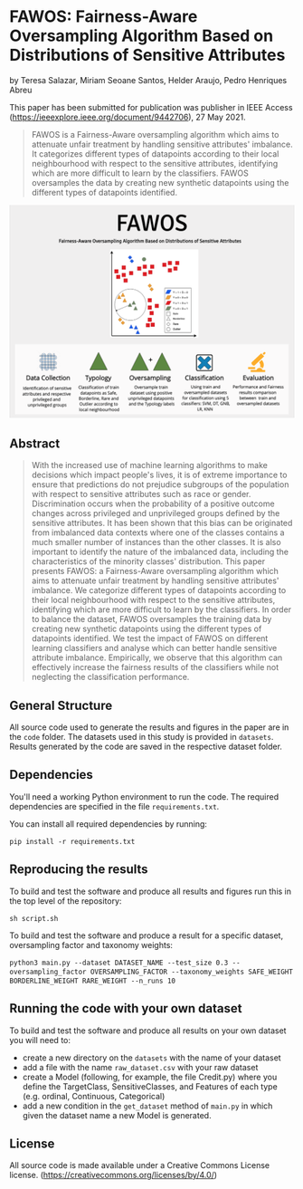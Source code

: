 # FAWOS: Fairness-Aware Oversampling Algorithm Based on Distributions of Sensitive Attributes

by
Teresa Salazar,
Miriam Seoane Santos,
Helder Araujo,
Pedro Henriques Abreu

This paper has been submitted for publication was publisher in IEEE Access (https://ieeexplore.ieee.org/document/9442706), 27 May 2021.

> FAWOS is a Fairness-Aware oversampling algorithm which aims to attenuate unfair treatment by handling sensitive attributes' imbalance. It categorizes different types of datapoints according to their local neighbourhood with respect to the sensitive attributes, identifying which are more difficult to learn by the classifiers. FAWOS oversamples the data by creating new synthetic datapoints using the different types of datapoints identified.

![](ga.png)


## Abstract

>With the increased use of machine learning algorithms to make decisions which impact people's lives, it is of extreme importance to ensure that predictions do not prejudice subgroups of the population with respect to sensitive attributes such as race or gender. Discrimination occurs when the probability of a positive outcome changes across privileged and unprivileged groups defined by the sensitive attributes. It has been shown that this bias can be originated from imbalanced data contexts where one of the classes contains a much smaller number of instances than the other classes. It is also important to identify the nature of the imbalanced data, including the characteristics of the minority classes' distribution. This paper presents FAWOS: a Fairness-Aware oversampling algorithm which aims to attenuate unfair treatment by handling sensitive attributes' imbalance. We categorize different types of datapoints according to their local neighbourhood with respect to the sensitive attributes, identifying which are more difficult to learn by the classifiers. In order to balance the dataset, FAWOS oversamples the training data by creating new synthetic datapoints using the different types of datapoints identified. We test the impact of FAWOS on different learning classifiers and analyse which can better handle sensitive attribute imbalance. Empirically, we observe that this algorithm can effectively increase the fairness results of the classifiers while not neglecting the classification performance.


## General Structure

All source code used to generate the results and figures in the paper are in
the `code` folder.
The datasets used in this study is provided in `datasets`.
Results generated by the code are saved in the respective dataset folder.

## Dependencies

You'll need a working Python environment to run the code.
The required dependencies are specified in the file `requirements.txt`.

You can install all required dependencies by running:

    pip install -r requirements.txt


## Reproducing the results

To build and test the software and produce all results and figures run this in the top level of the repository:

    sh script.sh
    
To build and test the software and produce a result for a specific dataset, oversampling factor and taxonomy weights:

    python3 main.py --dataset DATASET_NAME --test_size 0.3 --oversampling_factor OVERSAMPLING_FACTOR --taxonomy_weights SAFE_WEIGHT BORDERLINE_WEIGHT RARE_WEIGHT --n_runs 10

## Running the code with your own dataset

To build and test the software and produce all results on your own dataset you will need to:

- create a new directory on the `datasets` with the name of your dataset
- add a file with the name `raw_dataset.csv` with your raw dataset
- create a Model (following, for example, the file Credit.py) where you define the TargetClass, SensitiveClasses, and Features of each type (e.g. ordinal, Continuous, Categorical)
- add a new condition in the `get_dataset` method of `main.py` in which given the dataset name a new Model is generated.

## License

All source code is made available under a Creative Commons License license. (https://creativecommons.org/licenses/by/4.0/)

